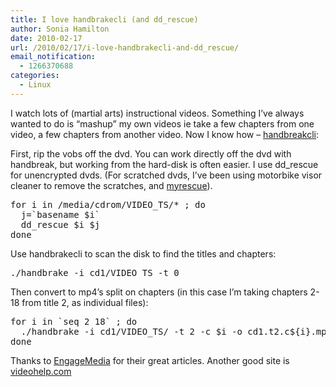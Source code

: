 ```yaml
---
title: I love handbrakecli (and dd_rescue)
author: Sonia Hamilton
date: 2010-02-17
url: /2010/02/17/i-love-handbrakecli-and-dd_rescue/
email_notification:
  - 1266370688
categories:
  - Linux
---
```

I watch lots of (martial arts) instructional videos. Something I&#8217;ve always wanted to do is &#8220;mashup&#8221; my own videos ie take a few chapters from one video, a few chapters from another video. Now I know how &#8211; [handbreakcli][1]:

First, rip the vobs off the dvd. You can work directly off the dvd with handbreak, but working from the hard-disk is often easier. I use dd_rescue for unencrypted dvds. (For scratched dvds, I&#8217;ve been using motorbike visor cleaner to remove the scratches, and [myrescue][2]).

<pre>for i in /media/cdrom/VIDEO_TS/* ; do
  j=`basename $i`
  dd_rescue $i $j
done</pre>

Use handbrakecli to scan the disk to find the titles and chapters:

<pre>./handbrake -i cd1/VIDEO_TS -t 0</pre>

Then convert to mp4&#8217;s split on chapters (in this case I&#8217;m taking chapters 2-18 from title 2, as individual files):

<pre>for i in `seq 2 18` ; do
  ./handbrake -i cd1/VIDEO_TS/ -t 2 -c $i -o cd1.t2.c${i}.mp4
done</pre>

Thanks to [EngageMedia][3] for their great articles. Another good site is [videohelp.com][4]

 [1]: http://trac.handbrake.fr/wiki/CLIGuide
 [2]: http://myrescue.sourceforge.net/
 [3]: http://www.engagemedia.org
 [4]: http://www.videohelp.com
